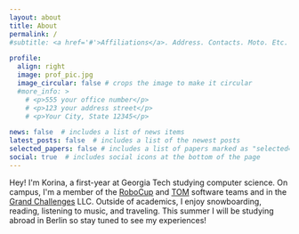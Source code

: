 ```yaml
---
layout: about
title: About
permalink: /
#subtitle: <a href='#'>Affiliations</a>. Address. Contacts. Moto. Etc.

profile:
  align: right
  image: prof_pic.jpg
  image_circular: false # crops the image to make it circular
  #more_info: >
    # <p>555 your office number</p>
    # <p>123 your address street</p>
    # <p>Your City, State 12345</p>

news: false  # includes a list of news items
latest_posts: false  # includes a list of the newest posts
selected_papers: false # includes a list of papers marked as "selected={true}"
social: true  # includes social icons at the bottom of the page
---
```


Hey! I'm Korina, a first-year at Georgia Tech studying computer science. On campus, I'm a member of the [RoboCup](https://robojackets.org/teams/robocup/) and [TOM](https://tomglobal.org/about) software teams and in the [Grand Challenges](https://grandchallenges.gatech.edu/) LLC. Outside of academics, I enjoy snowboarding, reading, listening to music, and traveling. This summer I will be studying abroad in Berlin so stay tuned to see my experiences!

